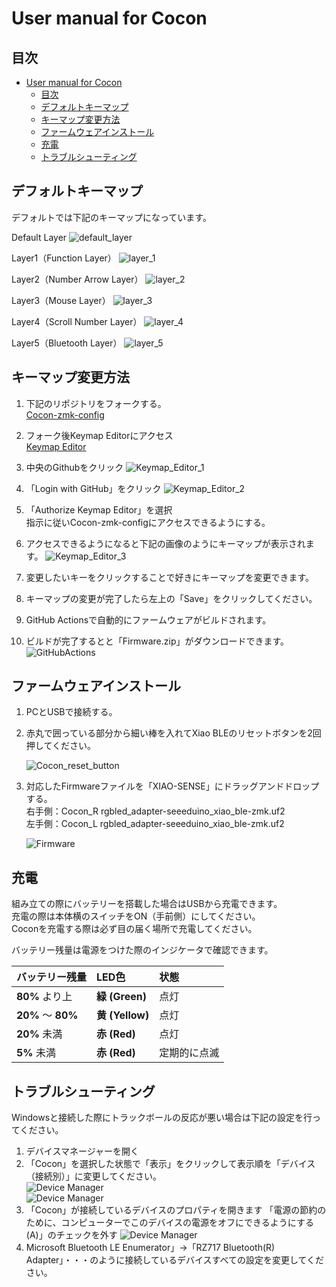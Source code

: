 # User manual for Cocon

## 目次

- [User manual for Cocon](#user-manual-for-cocon)
  - [目次](#目次)
  - [デフォルトキーマップ](#デフォルトキーマップ)
  - [キーマップ変更方法](#キーマップ変更方法)
  - [ファームウェアインストール](#ファームウェアインストール)
  - [充電](#充電)
  - [トラブルシューティング](#トラブルシューティング)

## デフォルトキーマップ

デフォルトでは下記のキーマップになっています。

Default Layer
![default_layer](image/user_manual/default_layer.png)

Layer1（Function Layer）
![layer_1](image/user_manual/layer_1.png)

Layer2（Number Arrow  Layer）
![layer_2](image/user_manual/layer_2.png)

Layer3（Mouse Layer）
![layer_3](image/user_manual/layer_3.png)

Layer4（Scroll Number Layer）
![layer_4](image/user_manual/layer_4.png)

Layer5（Bluetooth Layer）
![layer_5](image/user_manual/layer_5.png)

## キーマップ変更方法

1. 下記のリポジトリをフォークする。  
    [Cocon-zmk-config](https://github.com/waressyoi/Cocon-zmk-config.git)
1. フォーク後Keymap Editorにアクセス  
    [Keymap Editor](https://nickcoutsos.github.io/keymap-editor/)
1. 中央のGithubをクリック
    ![Keymap_Editor_1](image/user_manual/Keymap_Editor_1.png)
1. 「Login with GitHub」をクリック
    ![Keymap_Editor_2](image/user_manual/Keymap_Editor_2.png)
1. 「Authorize Keymap Editor」を選択  
    指示に従いCocon-zmk-configにアクセスできるようにする。
1. アクセスできるようになると下記の画像のようにキーマップが表示されます。
![Keymap_Editor_3](image/user_manual/Keymap_Editor_3.png)

1. 変更したいキーをクリックすることで好きにキーマップを変更できます。
1. キーマップの変更が完了したら左上の「Save」をクリックしてください。
1. GitHub Actionsで自動的にファームウェアがビルドされます。
1. ビルドが完了するとと「Firmware.zip」がダウンロードできます。
    ![GitHubActions](image/user_manual/GitHubActions.png)

## ファームウェアインストール

1. PCとUSBで接続する。
1. 赤丸で囲っている部分から細い棒を入れてXiao BLEのリセットボタンを2回押してください。

    ![Cocon_reset_button](image/user_manual/Cocon_reset_button.drawio.png)

1. 対応したFirmwareファイルを「XIAO-SENSE」にドラッグアンドドロップする。  
    右手側：Cocon_R rgbled_adapter-seeeduino_xiao_ble-zmk.uf2  
    左手側：Cocon_L rgbled_adapter-seeeduino_xiao_ble-zmk.uf2

    ![Firmware](image/user_manual/Firmware.png)

## 充電

組み立ての際にバッテリーを搭載した場合はUSBから充電できます。  
充電の際は本体横のスイッチをON（手前側）にしてください。  
Coconを充電する際は必ず目の届く場所で充電してください。

バッテリー残量は電源をつけた際のインジケータで確認できます。

| バッテリー残量     | LED色           | 状態         |
| :----------------- | :-------------- | :----------- |
| **80%** より上     | **緑 (Green)**  | 点灯         |
| **20%** ～ **80%** | **黄 (Yellow)** | 点灯         |
| **20%** 未満       | **赤 (Red)**    | 点灯         |
| **5%** 未満        | **赤 (Red)**    | 定期的に点滅 |

## トラブルシューティング

Windowsと接続した際にトラックボールの反応が悪い場合は下記の設定を行ってください。

1. デバイスマネージャーを開く
1. 「Cocon」を選択した状態で「表示」をクリックして表示順を「デバイス（接続別）」に変更してください。  
    ![Device Manager](image/user_manual/Device_manager_1.png)  
    ![Device Manager](image/user_manual/Device_manager_2.png)
1. 「Cocon」が接続しているデバイスのプロパティを開きます
    「電源の節約のために、コンピューターでこのデバイスの電源をオフにできるようにする(A)」のチェックを外す
    ![Device Manager](image/user_manual/Device_manager_3.png)
1. Microsoft Bluetooth LE Enumerator」→「RZ717 Bluetooth(R) Adapter」・・・のように接続しているデバイスすべての設定を変更してください。
